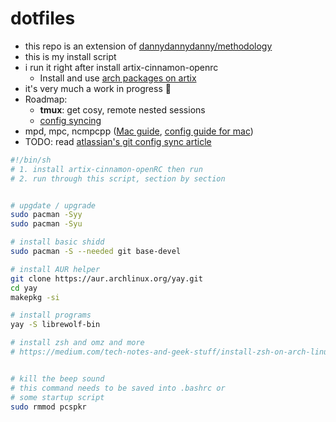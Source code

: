 # dotfiles

* this repo is an extension of [dannydannydanny/methodology](https://github.com/DannyDannyDanny/methodology/)
* this is my install script
* i run it right after install artix-cinnamon-openrc
  * Install and use [arch packages on artix](https://dev.to/nabbisen/artix-linux-add-arch-linux-repos-extra-community-35ab)
* it's very much a work in progress 🚧
* Roadmap:
  * **tmux**: get cosy, remote nested sessions
  * [config syncing](https://www.atlassian.com/git/tutorials/dotfiles)
* mpd, mpc, ncmpcpp ([Mac guide](https://killtheyak.com/install-mpd-mpc-ncmpcpp/), [config guide for mac](https://computingforgeeks.com/install-configure-mpd-ncmpcpp-macos/))
* TODO: read [atlassian's git config sync article](https://www.atlassian.com/git/tutorials/dotfiles)

```sh
#!/bin/sh
# 1. install artix-cinnamon-openRC then run 
# 2. run through this script, section by section


# upgdate / upgrade
sudo pacman -Syy
sudo pacman -Syu

# install basic shidd
sudo pacman -S --needed git base-devel

# install AUR helper
git clone https://aur.archlinux.org/yay.git
cd yay
makepkg -si

# install programs
yay -S librewolf-bin

# install zsh and omz and more
# https://medium.com/tech-notes-and-geek-stuff/install-zsh-on-arch-linux-manjaro-and-make-it-your-default-shell-b0098b756a7a


# kill the beep sound
# this command needs to be saved into .bashrc or
# some startup script
sudo rmmod pcspkr
```
